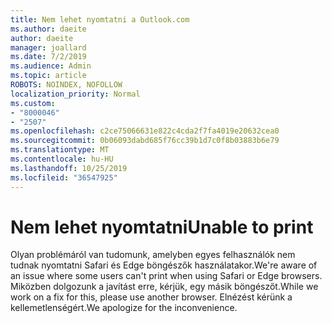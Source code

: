 ```yaml
---
title: Nem lehet nyomtatni a Outlook.com
ms.author: daeite
author: daeite
manager: joallard
ms.date: 7/2/2019
ms.audience: Admin
ms.topic: article
ROBOTS: NOINDEX, NOFOLLOW
localization_priority: Normal
ms.custom:
- "8000046"
- "2507"
ms.openlocfilehash: c2ce75066631e822c4cda2f7fa4019e20632cea0
ms.sourcegitcommit: 0b06093dabd685f76cc39b1d7c0f8b03883b6e79
ms.translationtype: MT
ms.contentlocale: hu-HU
ms.lasthandoff: 10/25/2019
ms.locfileid: "36547925"
---
```

# <a name="unable-to-print"></a><span data-ttu-id="c2524-102">Nem lehet nyomtatni</span><span class="sxs-lookup"><span data-stu-id="c2524-102">Unable to print</span></span>

<span data-ttu-id="c2524-103">Olyan problémáról van tudomunk, amelyben egyes felhasználók nem tudnak nyomtatni Safari és Edge böngészők használatakor.</span><span class="sxs-lookup"><span data-stu-id="c2524-103">We're aware of an issue where some users can't print when using Safari or Edge browsers.</span></span> <span data-ttu-id="c2524-104">Miközben dolgozunk a javítást erre, kérjük, egy másik böngészőt.</span><span class="sxs-lookup"><span data-stu-id="c2524-104">While we work on a fix for this, please use another browser.</span></span> <span data-ttu-id="c2524-105">Elnézést kérünk a kellemetlenségért.</span><span class="sxs-lookup"><span data-stu-id="c2524-105">We apologize for the inconvenience.</span></span>